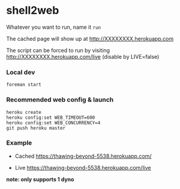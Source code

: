 # shell2web

Whatever you want to run, name it `run`

The cached page will show up at http://XXXXXXXX.herokuapp.com

The script can be forced to run by visiting http://XXXXXXXX.herokuapp.com/live (disable by LIVE=false)

### Local dev 

    foreman start

### Recommended web config & launch

    heroku create
    heroku config:set WEB_TIMEOUT=600
    heroku config:set WEB_CONCURRENCY=4
    git push heroku master



### Example

 - Cached https://thawing-beyond-5538.herokuapp.com/

 - Live https://thawing-beyond-5538.herokuapp.com/live

**note: only supports 1 dyno**
